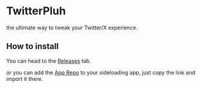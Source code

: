 # TwitterPluh
the ultimate way to tweak your Twitter/X experience.

## How to install
You can head to the [Releases](https://github.com/meadf1/TwitterPluh/releases) tab.

or you can add the [App Repo](https://github.com/meadf1/TwitterPluh/raw/refs/heads/master/app-repo.json) to your sideloading app, just copy the link and import it there.
